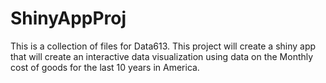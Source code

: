 # ShinyAppProj
This is a collection of files for Data613. This project will create a shiny app that will create an interactive data visualization using data on the Monthly cost of goods for the last 10 years in America.
